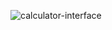![calculator-interface](https://github.com/user-attachments/assets/c0901666-f242-4c3a-a562-e829fe407004)

